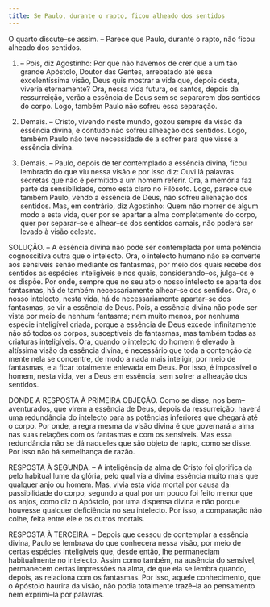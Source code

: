 ```yaml
---
title: Se Paulo, durante o rapto, ficou alheado dos sentidos
---
```


O quarto discute–se assim. – Parece que Paulo, durante o rapto, não ficou alheado dos sentidos.  

1. – Pois, diz Agostinho: Por que não havemos de crer que a um tão grande Apóstolo, Doutor das Gentes, arrebatado até essa excelentíssima visão, Deus quis mostrar a vida que, depois desta, viveria eternamente? Ora, nessa vida futura, os santos, depois da ressurreição, verão a essência de Deus sem se separarem dos sentidos do corpo. Logo, também Paulo não sofreu essa separação.  

2. Demais. – Cristo, vivendo neste mundo, gozou sempre da visão da essência divina, e contudo não sofreu alheação dos sentidos. Logo, também Paulo não teve necessidade de a sofrer para que visse a essência divina.  

3. Demais. – Paulo, depois de ter contemplado a essência divina, ficou lembrado do que viu nessa visão e por isso diz: Ouvi lá palavras secretas que não é permitido a um homem referir. Ora, a memória faz parte da sensibilidade, como está claro no Filósofo. Logo, parece que também Paulo, vendo a essência de Deus, não sofreu alienação dos sentidos.  Mas, em contrário, diz Agostinho: Quem não morrer de algum modo a esta vida, quer por se apartar a alma completamente do corpo, quer por separar–se e alhear–se dos sentidos carnais, não poderá ser levado à visão celeste.  

SOLUÇÃO. – A essência divina não pode ser contemplada por uma potência cognoscitiva outra que o intelecto. Ora, o intelecto humano não se converte aos sensíveis senão mediante os fantasmas, por meio dos quais recebe dos sentidos as espécies inteligíveis e nos quais, considerando–os, julga–os e os dispõe. Por onde, sempre que no seu ato o nosso intelecto se aparta dos fantasmas, há de também necessariamente alhear–se dos sentidos. Ora, o nosso intelecto, nesta vida, há de necessariamente apartar–se dos fantasmas, se vir a essência de Deus. Pois, a essência divina não pode ser vista por meio de nenhum fantasma; nem muito menos, por nenhuma espécie inteligível criada, porque a essência de Deus excede infinitamente não só todos os corpos, susceptíveis de fantasmas, mas também todas as criaturas inteligíveis. Ora, quando o intelecto do homem é elevado à altíssima visão da essência divina, é necessário que toda a contenção da mente nela se concentre, de modo a nada mais inteligir, por meio de fantasmas, e a ficar totalmente enlevada em Deus. Por isso, é impossível o homem, nesta vida, ver a Deus em essência, sem sofrer a alheação dos sentidos.  

DONDE A RESPOSTA À PRIMEIRA OBJEÇÃO. Como se disse, nos bem–aventurados, que virem a essência de Deus, depois da ressurreição, haverá uma redundância do intelecto para as potências inferiores que chegará até o corpo. Por onde, a regra mesma da visão divina é que governará a alma nas suas relações com os fantasmas e com os sensíveis. Mas essa redundância não se dá naqueles que são objeto de rapto, como se disse. Por isso não há semelhança de razão.  

RESPOSTA À SEGUNDA. – A inteligência da alma de Cristo foi glorifica da pelo habitual lume da glória, pelo qual via a divina essência muito mais que qualquer anjo ou homem. Mas, vivia esta vida mortal por causa da passibilidade do corpo, segundo a qual por um pouco foi feito menor que os anjos, como diz o Apóstolo, por uma dispensa divina e não porque houvesse qualquer deficiência no seu intelecto. Por isso, a comparação não colhe, feita entre ele e os outros mortais.  

RESPOSTA À TERCEIRA. – Depois que cessou de contemplar a essência divina, Paulo se lembrava do que conhecera nessa visão, por meio de certas espécies inteligíveis que, desde então, lhe permaneciam habitualmente no intelecto. Assim como também, na ausência do sensível, permanecem certas impressões na alma, de que ela se lembra quando, depois, as relaciona com os fantasmas. Por isso, aquele conhecimento, que o Apóstolo haurira da visão, não podia totalmente trazê–la ao pensamento nem exprimi–la por palavras.